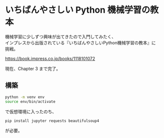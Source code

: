 # いちばんやさしい Python 機械学習の教本

機械学習に少しずつ興味が出てきたので入門してみたく、  
インプレスから出版されている『いちばんやさしいPython機械学習の教本』に挑戦。

https://book.impress.co.jp/books/1118101072

現在、Chapter 3 まで完了。


## 構築

```sh
python -m venv env
source env/bin/activate
```

で仮想環境に入ったのち、

```sh
pip install jupyter requests beautifulsoup4
```

が必要。
